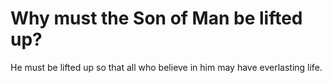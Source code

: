 # Why must the Son of Man be lifted up?

He must be lifted up so that all who believe in him may have everlasting life.
